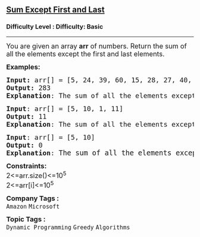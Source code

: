 <h2><a href="https://www.geeksforgeeks.org/problems/max-length-chain/1?page=1&company=Microsoft&difficulty=Basic&sortBy=submissions">Sum Except First and Last</a></h2><h3>Difficulty Level : Difficulty: Basic</h3><hr><div class="problems_problem_content__Xm_eO"><p><span style="font-size: 18px;">You are given an array <strong>arr</strong> of numbers. Return the sum of all the elements except the first and last elements.</span></p>
<p><span style="font-size: 18px;"><strong>Examples:</strong></span></p>
<pre><span style="font-size: 18px;"><strong>Input: </strong>arr[] = [5, 24, 39, 60, 15, 28, 27, 40, 50, 90]
<strong>Output:</strong> 283
<strong>Explanation</strong>: The sum of all the elements except the first and last element is 283.
</span></pre>
<pre><span style="font-size: 18px;"><strong>Input</strong>: arr[] = [5, 10, 1, 11]
<strong>Output:</strong> 11
<strong>Explanation</strong>: The sum of all the elements except the first and last element is 11.
</span></pre>
<pre><span style="font-size: 18px;"><strong>Input</strong>: arr[] = [5, 10]
<strong>Output:</strong> 0
<strong>Explanation</strong>: </span><span style="font-size: 14pt;">The sum of all the elements except the first and last element is 0.</span></pre>
<p><span style="font-size: 18px;"><strong>Constraints:</strong><br>2&lt;=arr.size()&lt;=10<sup>5<br></sup>2&lt;=arr[i]&lt;=10<sup>5</sup><sup><br></sup></span></p></div><p><span style=font-size:18px><strong>Company Tags : </strong><br><code>Amazon</code>&nbsp;<code>Microsoft</code>&nbsp;<br><p><span style=font-size:18px><strong>Topic Tags : </strong><br><code>Dynamic Programming</code>&nbsp;<code>Greedy</code>&nbsp;<code>Algorithms</code>&nbsp;